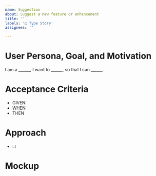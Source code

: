 ```yaml
---
name: Suggestion
about: Suggest a new feature or enhancement
title: ''
labels: '□ Type Story'
assignees: ''

---
```


# User Persona, Goal, and Motivation

<!-- Please explain your story by filling in the blanks below -->

I am a ______, I want to ______, so that I can ______.

# Acceptance Criteria

<!-- This section is for team use only, please do not fill anything below -->

* GIVEN 
* WHEN 
* THEN 

# Approach

- [ ] 

# Mockup


